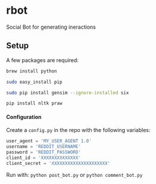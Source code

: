 # rbot
Social Bot for generating ineractions


## Setup

A few packages are required:

```bash
brew install python

sudo easy_install pip

sudo pip install gensim --ignore-installed six

pip install nltk praw
```

#### Configuration

Create a `config.py` in the repo with the following variables:

```python
user_agent = 'MY_USER_AGENT 1.0'
username = 'REDDIT_USERNAME'
password = 'REDDIT_PASSWORD'
client_id = 'XXXXXXXXXXXXXX'
client_secret = 'XXXXXXXXXXXXXXXXXXXXX'
```

Run with: `python post_bot.py` or `python comment_bot.py`